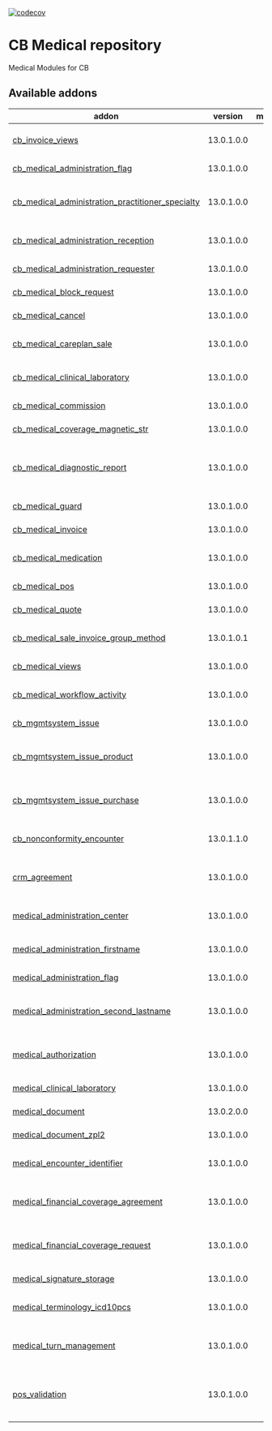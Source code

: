 [![codecov](https://codecov.io/gh/tegin/cb-medical/branch/13.0/graph/badge.svg)](https://codecov.io/gh/tegin/cb-medical)

<!-- /!\ do not modify above this line -->

# CB Medical repository

Medical Modules for CB

<!-- /!\ do not modify below this line -->

<!-- prettier-ignore-start -->

[//]: # (addons)

Available addons
----------------
addon | version | maintainers | summary
--- | --- | --- | ---
[cb_invoice_views](cb_invoice_views/) | 13.0.1.0.0 |  | Modify invoice views css
[cb_medical_administration_flag](cb_medical_administration_flag/) | 13.0.1.0.0 |  | CB Medical Patient Flag
[cb_medical_administration_practitioner_specialty](cb_medical_administration_practitioner_specialty/) | 13.0.1.0.0 |  | Medical Administration Practitioner Specialty
[cb_medical_administration_reception](cb_medical_administration_reception/) | 13.0.1.0.0 |  | Medical Administration Location
[cb_medical_administration_requester](cb_medical_administration_requester/) | 13.0.1.0.0 |  | CB medical location data
[cb_medical_block_request](cb_medical_block_request/) | 13.0.1.0.0 |  | Medical Block requests
[cb_medical_cancel](cb_medical_cancel/) | 13.0.1.0.0 |  | Medical Cancel
[cb_medical_careplan_sale](cb_medical_careplan_sale/) | 13.0.1.0.0 |  | Medical Careplan to sales
[cb_medical_clinical_laboratory](cb_medical_clinical_laboratory/) | 13.0.1.0.0 |  | Medical Clinical Laboratory
[cb_medical_commission](cb_medical_commission/) | 13.0.1.0.0 |  | Add Commissions
[cb_medical_coverage_magnetic_str](cb_medical_coverage_magnetic_str/) | 13.0.1.0.0 |  | CB medical location data
[cb_medical_diagnostic_report](cb_medical_diagnostic_report/) | 13.0.1.0.0 |  | Allows the creation of medical diagnostic reports
[cb_medical_guard](cb_medical_guard/) | 13.0.1.0.0 |  | CB medical location data
[cb_medical_invoice](cb_medical_invoice/) | 13.0.1.0.0 |  | CB Medical Invoice
[cb_medical_medication](cb_medical_medication/) | 13.0.1.0.0 |  | CB Medical sequence configuration
[cb_medical_pos](cb_medical_pos/) | 13.0.1.0.0 |  | CB Medical link to PoS
[cb_medical_quote](cb_medical_quote/) | 13.0.1.0.0 |  | CB Medical Quote
[cb_medical_sale_invoice_group_method](cb_medical_sale_invoice_group_method/) | 13.0.1.0.1 |  | Medical Sale Invoice Group Method
[cb_medical_views](cb_medical_views/) | 13.0.1.0.0 |  | CB Medical Views
[cb_medical_workflow_activity](cb_medical_workflow_activity/) | 13.0.1.0.0 |  | CB Medical Workflow Activity
[cb_mgmtsystem_issue](cb_mgmtsystem_issue/) | 13.0.1.0.0 |  | Managemente System Issues
[cb_mgmtsystem_issue_product](cb_mgmtsystem_issue_product/) | 13.0.1.0.0 |  | Enables to relate quality issues with products
[cb_mgmtsystem_issue_purchase](cb_mgmtsystem_issue_purchase/) | 13.0.1.0.0 |  | Cb Management system Issue Purchase
[cb_nonconformity_encounter](cb_nonconformity_encounter/) | 13.0.1.1.0 |  | CB custom nonconformity management
[crm_agreement](crm_agreement/) | 13.0.1.0.0 |  | Link of Medical Agreements and CRM
[medical_administration_center](medical_administration_center/) | 13.0.1.0.0 |  | Medical Administration Location
[medical_administration_firstname](medical_administration_firstname/) | 13.0.1.0.0 |  | Medical Patient firstname
[medical_administration_flag](medical_administration_flag/) | 13.0.1.0.0 |  | Medical Patient Flag
[medical_administration_second_lastname](medical_administration_second_lastname/) | 13.0.1.0.0 |  | Medical Patient second lastname
[medical_authorization](medical_authorization/) | 13.0.1.0.0 |  | Medical financial coverage request
[medical_clinical_laboratory](medical_clinical_laboratory/) | 13.0.1.0.0 |  | Medical Laboratory
[medical_document](medical_document/) | 13.0.2.0.0 |  | Medical documents
[medical_document_zpl2](medical_document_zpl2/) | 13.0.1.0.0 |  | Medical documents
[medical_encounter_identifier](medical_encounter_identifier/) | 13.0.1.0.0 |  | CB Medical sequence configuration
[medical_financial_coverage_agreement](medical_financial_coverage_agreement/) | 13.0.1.0.0 |  | Medical Financial Coverage Agreement
[medical_financial_coverage_request](medical_financial_coverage_request/) | 13.0.1.0.0 |  | Medical financial coverage request
[medical_signature_storage](medical_signature_storage/) | 13.0.1.0.0 |  | Store User signature
[medical_terminology_icd10pcs](medical_terminology_icd10pcs/) | 13.0.1.0.0 |  | Medical codification base
[medical_turn_management](medical_turn_management/) | 13.0.1.0.0 |  | Manage Profesional turn management
[pos_validation](pos_validation/) | 13.0.1.0.0 |  | Validation of Careplans once they are assigned to a Session

[//]: # (end addons)

<!-- prettier-ignore-end -->
